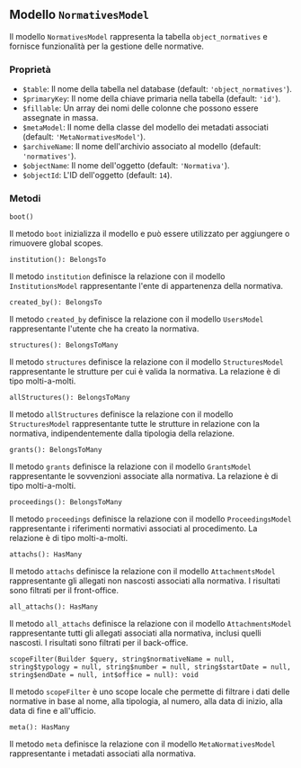 ## Modello `NormativesModel`

Il modello `NormativesModel` rappresenta la tabella `object_normatives` e fornisce funzionalità per la gestione delle normative.

### Proprietà

* `$table`: Il nome della tabella nel database (default: `'object_normatives'`).
* `$primaryKey`: Il nome della chiave primaria nella tabella (default: `'id'`).
* `$fillable`: Un array dei nomi delle colonne che possono essere assegnate in massa.
* `$metaModel`: Il nome della classe del modello dei metadati associati (default: `'MetaNormativesModel'`).
* `$archiveName`: Il nome dell'archivio associato al modello (default: `'normatives'`).
* `$objectName`: Il nome dell'oggetto (default: `'Normativa'`).
* `$objectId`: L'ID dell'oggetto (default: `14`).

### Metodi

```
boot()
```

Il metodo `boot` inizializza il modello e può essere utilizzato per aggiungere o rimuovere global scopes.

```
institution(): BelongsTo
```

Il metodo `institution` definisce la relazione con il modello `InstitutionsModel` rappresentante l'ente di appartenenza della normativa.

```
created_by(): BelongsTo
```

Il metodo `created_by` definisce la relazione con il modello `UsersModel` rappresentante l'utente che ha creato la normativa.

```
structures(): BelongsToMany
```

Il metodo `structures` definisce la relazione con il modello `StructuresModel` rappresentante le strutture per cui è valida la normativa. La relazione è di tipo molti-a-molti.

```
allStructures(): BelongsToMany
```

Il metodo `allStructures` definisce la relazione con il modello `StructuresModel` rappresentante tutte le strutture in relazione con la normativa, indipendentemente dalla tipologia della relazione.

```
grants(): BelongsToMany
```

Il metodo `grants` definisce la relazione con il modello `GrantsModel` rappresentante le sovvenzioni associate alla normativa. La relazione è di tipo molti-a-molti.

```
proceedings(): BelongsToMany
```

Il metodo `proceedings` definisce la relazione con il modello `ProceedingsModel` rappresentante i riferimenti normativi associati al procedimento. La relazione è di tipo molti-a-molti.

```
attachs(): HasMany
```

Il metodo `attachs` definisce la relazione con il modello `AttachmentsModel` rappresentante gli allegati non nascosti associati alla normativa. I risultati sono filtrati per il front-office.

```
all_attachs(): HasMany
```

Il metodo `all_attachs` definisce la relazione con il modello `AttachmentsModel` rappresentante tutti gli allegati associati alla normativa, inclusi quelli nascosti. I risultati sono filtrati per il back-office.

```
scopeFilter(Builder $query, string$normativeName = null, string$typology = null, string$number = null, string$startDate = null, string$endDate = null, int$office = null): void
```

Il metodo `scopeFilter` è uno scope locale che permette di filtrare i dati delle normative in base al nome, alla tipologia, al numero, alla data di inizio, alla data di fine e all'ufficio.

```
meta(): HasMany
```

Il metodo `meta` definisce la relazione con il modello `MetaNormativesModel` rappresentante i metadati associati alla normativa.
